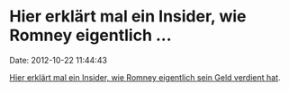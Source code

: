 Hier erklärt mal ein Insider, wie Romney eigentlich \...
========================================================

Date: 2012-10-22 11:44:43

[Hier erklärt mal ein Insider, wie Romney eigentlich sein Geld verdient
hat](http://campaignstops.blogs.nytimes.com/2012/10/18/a-financier-in-chief/).
